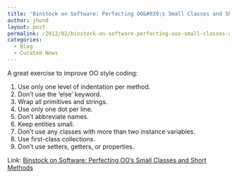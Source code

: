 ```yaml
---
title: 'Binstock on Software: Perfecting OO&#039;s Small Classes and Short Methods'
author: jhund
layout: post
permalink: /2012/02/binstock-on-software-perfecting-oos-small-classes-and-short-methods/
categories:
  - Blog
  - Curated News
---
```

A great exercise to improve OO style coding:

  1. Use only one level of indentation per method.
  2. Don&rsquo;t use the &lsquo;else&rsquo; keyword.
  3. Wrap all primitives and strings.
  4. Use only one dot per line.
  5. Don&rsquo;t abbreviate names.
  6. Keep entities small.
  7. Don&rsquo;t use any classes with more than two instance variables.
  8. Use first-class collections.
  9. Don&rsquo;t use setters, getters, or properties.

Link: [Binstock on Software: Perfecting OO&#8217;s Small Classes and Short Methods][1]

 [1]: http://bit.ly/zM2nu6